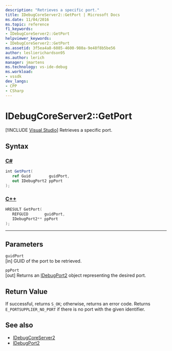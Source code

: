 ```yaml
---
description: "Retrieves a specific port."
title: IDebugCoreServer2::GetPort | Microsoft Docs
ms.date: 11/04/2016
ms.topic: reference
f1_keywords:
- IDebugCoreServer2::GetPort
helpviewer_keywords:
- IDebugCoreServer2::GetPort
ms.assetid: 3f5ea4a8-6085-4600-980a-9e48f8b5be56
author: leslierichardson95
ms.author: lerich
manager: jmartens
ms.technology: vs-ide-debug
ms.workload:
- vssdk
dev_langs:
- CPP
- CSharp
---
```

# IDebugCoreServer2::GetPort

 [!INCLUDE [Visual Studio](~/includes/applies-to-version/vs-windows-only.md)]
Retrieves a specific port.

## Syntax

### [C#](#tab/csharp)
```csharp
int GetPort( 
   ref Guid        guidPort,
   out IDebugPort2 ppPort
);
```
### [C++](#tab/cpp)
```cpp
HRESULT GetPort( 
   REFGUID       guidPort,
   IDebugPort2** ppPort
);
```
---

## Parameters
`guidPort`\
[in] GUID of the port to be retrieved.

`ppPort`\
[out] Returns an [IDebugPort2](../../../extensibility/debugger/reference/idebugport2.md) object representing the desired port.

## Return Value
 If successful, returns `S_OK`; otherwise, returns an error code. Returns `E_PORTSUPPLIER_NO_PORT` if there is no port with the given identifier.

## See also
- [IDebugCoreServer2](../../../extensibility/debugger/reference/idebugcoreserver2.md)
- [IDebugPort2](../../../extensibility/debugger/reference/idebugport2.md)
